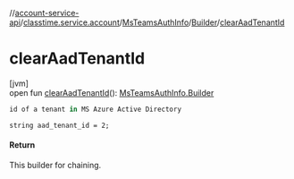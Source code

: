 //[account-service-api](../../../../index.md)/[classtime.service.account](../../index.md)/[MsTeamsAuthInfo](../index.md)/[Builder](index.md)/[clearAadTenantId](clear-aad-tenant-id.md)

# clearAadTenantId

[jvm]\
open fun [clearAadTenantId](clear-aad-tenant-id.md)(): [MsTeamsAuthInfo.Builder](index.md)

```kotlin
id of a tenant in MS Azure Active Directory

```
`string aad_tenant_id = 2;`

#### Return

This builder for chaining.

